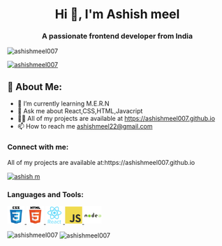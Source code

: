 <h1 align="center">Hi 👋, I'm Ashish meel</h1>
<h3 align="center">A passionate frontend developer from India</h3>

<p align="left"> <img src="https://komarev.com/ghpvc/?username=Ashishmeel007&label=Profile%20views&color=0e75b6&style=flat" alt="ashishmeel007" /> </p>

<p align="left"> <a href="https://github.com/ryo-ma/github-profile-trophy"><img src="https://github-profile-trophy.vercel.app/?username=ashishmeel007" alt="ashishmeel007" /></a> </p>

##   💫 About Me:
- 🌱  I’m currently learning M.E.R.N
- 💬  Ask me about React,CSS,HTML,Javacript
- 👨‍💻 All of my projects are available at https://ashishmeel007.github.io
- 📫 How to reach me ashishmeel22@gmail.com
  
<h3 align="left">Connect with me:</h3>
All of my projects are available at:https://ashishmeel007.github.io
<p align="left">
<a href="https://linkedin.com/in/ashish m" target="blank"><img align="center" src="https://raw.githubusercontent.com/rahuldkjain/github-profile-readme-generator/master/src/images/icons/Social/linked-in-alt.svg" alt="ashish m" height="30" width="40" /></a>
</p>

<h3 align="left">Languages and Tools:</h3>
<p align="left">
  <a href="https://www.w3schools.com/css/" target="_blank" rel="noreferrer">
    <img src="https://raw.githubusercontent.com/devicons/devicon/master/icons/css3/css3-original-wordmark.svg" alt="css3" width="40" height="40"/>
  </a>
  <a href="https://www.w3.org/html/" target="_blank" rel="noreferrer">
    <img src="https://raw.githubusercontent.com/devicons/devicon/master/icons/html5/html5-original-wordmark.svg" alt="html5" width="40" height="40"/>
  </a>
  <a href="https://reactjs.org/" target="_blank" rel="noreferrer">
    <img src="https://raw.githubusercontent.com/devicons/devicon/master/icons/react/react-original-wordmark.svg" alt="react" width="40" height="40"/>
  </a>
  <a href="https://developer.mozilla.org/en-US/docs/Web/JavaScript" target="_blank" rel="noreferrer">
    <img src="https://raw.githubusercontent.com/devicons/devicon/master/icons/javascript/javascript-original.svg" alt="js" width="40" height="40"/>
  </a>
  <a href="https://www.javascript.com/" target="_blank" rel="noreferrer">
    <img src="https://raw.githubusercontent.com/devicons/devicon/master/icons/nodejs/nodejs-original-wordmark.svg" alt="nodejs" width="40" height="40"/>
  </a>
</p>


<p><img align="left" src="https://github-readme-stats.vercel.app/api/top-langs?username=ashishmeel007&show_icons=true&locale=en&layout=compact" alt="ashishmeel007" /></p>

<p>&nbsp;<img align="center" src="https://github-readme-stats.vercel.app/api?username=ashishmeel007&show_icons=true&locale=en" alt="ashishmeel007" /></p>


